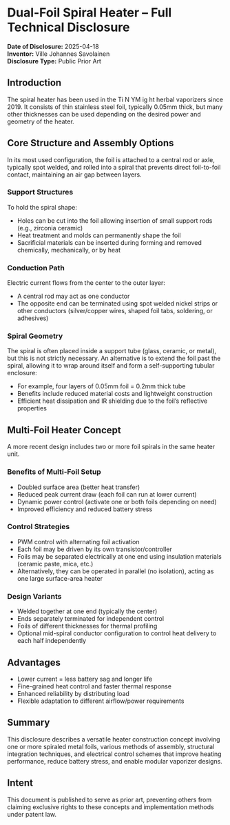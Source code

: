 # Dual-Foil Spiral Heater – Full Technical Disclosure

**Date of Disclosure:** 2025-04-18  
**Inventor:** Ville Johannes Savolainen  
**Disclosure Type:** Public Prior Art

## Introduction

The spiral heater has been used in the Ti N YM ig ht herbal vaporizers since 2019. It consists of thin stainless steel foil, typically 0.05mm thick, but many other thicknesses can be used depending on the desired power and geometry of the heater.

## Core Structure and Assembly Options

In its most used configuration, the foil is attached to a central rod or axle, typically spot welded, and rolled into a spiral that prevents direct foil-to-foil contact, maintaining an air gap between layers.

### Support Structures

To hold the spiral shape:
- Holes can be cut into the foil allowing insertion of small support rods (e.g., zirconia ceramic)
- Heat treatment and molds can permanently shape the foil
- Sacrificial materials can be inserted during forming and removed chemically, mechanically, or by heat

### Conduction Path

Electric current flows from the center to the outer layer:
- A central rod may act as one conductor
- The opposite end can be terminated using spot welded nickel strips or other conductors (silver/copper wires, shaped foil tabs, soldering, or adhesives)

### Spiral Geometry

The spiral is often placed inside a support tube (glass, ceramic, or metal), but this is not strictly necessary. An alternative is to extend the foil past the spiral, allowing it to wrap around itself and form a self-supporting tubular enclosure:
- For example, four layers of 0.05mm foil = 0.2mm thick tube
- Benefits include reduced material costs and lightweight construction
- Efficient heat dissipation and IR shielding due to the foil’s reflective properties

## Multi-Foil Heater Concept

A more recent design includes two or more foil spirals in the same heater unit.

### Benefits of Multi-Foil Setup

- Doubled surface area (better heat transfer)
- Reduced peak current draw (each foil can run at lower current)
- Dynamic power control (activate one or both foils depending on need)
- Improved efficiency and reduced battery stress

### Control Strategies

- PWM control with alternating foil activation
- Each foil may be driven by its own transistor/controller
- Foils may be separated electrically at one end using insulation materials (ceramic paste, mica, etc.)
- Alternatively, they can be operated in parallel (no isolation), acting as one large surface-area heater

### Design Variants

- Welded together at one end (typically the center)
- Ends separately terminated for independent control
- Foils of different thicknesses for thermal profiling
- Optional mid-spiral conductor configuration to control heat delivery to each half independently

## Advantages

- Lower current = less battery sag and longer life
- Fine-grained heat control and faster thermal response
- Enhanced reliability by distributing load
- Flexible adaptation to different airflow/power requirements

## Summary

This disclosure describes a versatile heater construction concept involving one or more spiraled metal foils, various methods of assembly, structural integration techniques, and electrical control schemes that improve heating performance, reduce battery stress, and enable modular vaporizer designs.

## Intent

This document is published to serve as prior art, preventing others from claiming exclusive rights to these concepts and implementation methods under patent law.
